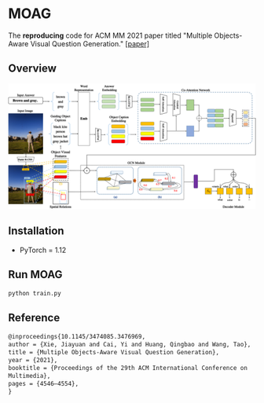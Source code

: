 # MOAG

The **reproducing** code for ACM MM 2021 paper titled "Multiple Objects-Aware Visual Question Generation."  [[paper]](https://dl.acm.org/doi/abs/10.1145/3474085.3476969)



## Overview

![](./pic/model.png)



## Installation

* PyTorch = 1.12



## Run MOAG

```shell
python train.py
```



## Reference

```shell
@inproceedings{10.1145/3474085.3476969,
author = {Xie, Jiayuan and Cai, Yi and Huang, Qingbao and Wang, Tao},
title = {Multiple Objects-Aware Visual Question Generation},
year = {2021},
booktitle = {Proceedings of the 29th ACM International Conference on Multimedia},
pages = {4546–4554},
}
```


